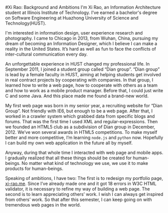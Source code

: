 #Xi Rao: Background and Ambitions
I'm Xi Rao, an Information Architecture student at Illinois Institute of Technology. I've earned a bachelor's degree on Software Engineering at Huazhong University of Science and Technology(HUST). 

I'm interested in information design, user experience research and photography. I came to Chicago in 2013, from Wuhan, China, pursuing my dream of becoming an Information Designer, which I believe I can make a reality in the United States. It’s hard as well as fun to face the conflicts of inter-cultural communication every day. 

An unforgettable experience in HUST changed my professional life. In September 2011, I joined a student group called “Dian group”. “Dian group” is lead by a female faculty in HUST, aiming at helping students get involved in real contract projects by cooperating with companies. In that group, I learned how to write a web page, how to cooperate with others as a team and how to work as a mobile product manager. Before that, I could just write C and some Java. And this place made me found a brand-new world.

My first web page was born in my senior year, a recruiting website for “Dian Group”. Not friendly with IE6, but enough to be a web page. After that, I worked in a crawler system which grabbed data from specific blogs and forums. That was the first time I used XML and regular-expressions. Then we founded an HTML5 club as a subdivision of Dian group in December, 2012. We’ve won several awards in HTML5 competitions. To make myself better and more competitive, I’m learning `node.js` and `python` now. Hopefully I can build my own web application in the future all by myself. 

Anyway, during that whole time I interacted with web page and mobile apps. I gradually realized that all these things should be created for human-beings. No matter what kind of technology we use, we use it to make products for human-beings. 

Speaking of ambitions, I have two: The first is to redesign my portfolio page, [xi-rao.me](http://xi-rao.me). Since I’ve already made one and it got 18 errors in W3C HTML validator, it is necessary to refine my way of building a web page. The second is to learn appreciating others’ work. I wish I can always get inspired from others’ work. So that after this semester, I can keep going on with tremendous web pages in the world.
